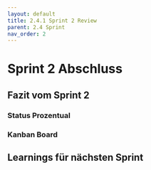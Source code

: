 ```yaml
---
layout: default
title: 2.4.1 Sprint 2 Review
parent: 2.4 Sprint
nav_order: 2
---
```


#   Sprint 2 Abschluss

##  Fazit vom Sprint 2



### Status Prozentual


### Kanban Board


## Learnings für nächsten Sprint